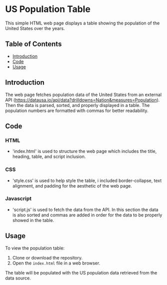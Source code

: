 # US Population Table

This simple HTML web page displays a table showing the population of the United States over the years.

## Table of Contents

- [Introduction](#introduction)
- [Code](#Code)
- [Usage](#usage)

## Introduction
The web page fetches population data of the United States from an external API (https://datausa.io/api/data?drilldowns=Nation&measures=Population). Then the data is parsed, sorted, and properly displayed in a table. The population numbers are formatted with commas for better readability.

## Code

### HTML
- 'index.html' is used to structure the web page which includes the title, heading, table, and script inclusion.

### CSS
- 'style.css' is used to help style the table, i included border-collapse, text alignment, and padding for the aesthetic of the web page. 

### Javascript
- 'script.js' is used to fetch the data from the API. In this section the data is also sorted and commas are added in order for the data to be properly showed in the table. 

## Usage

To view the population table:

1. Clone or download the repository.
2. Open the `index.html` file in a web browser.

The table will be populated with the US population data retrieved from the data source. 
